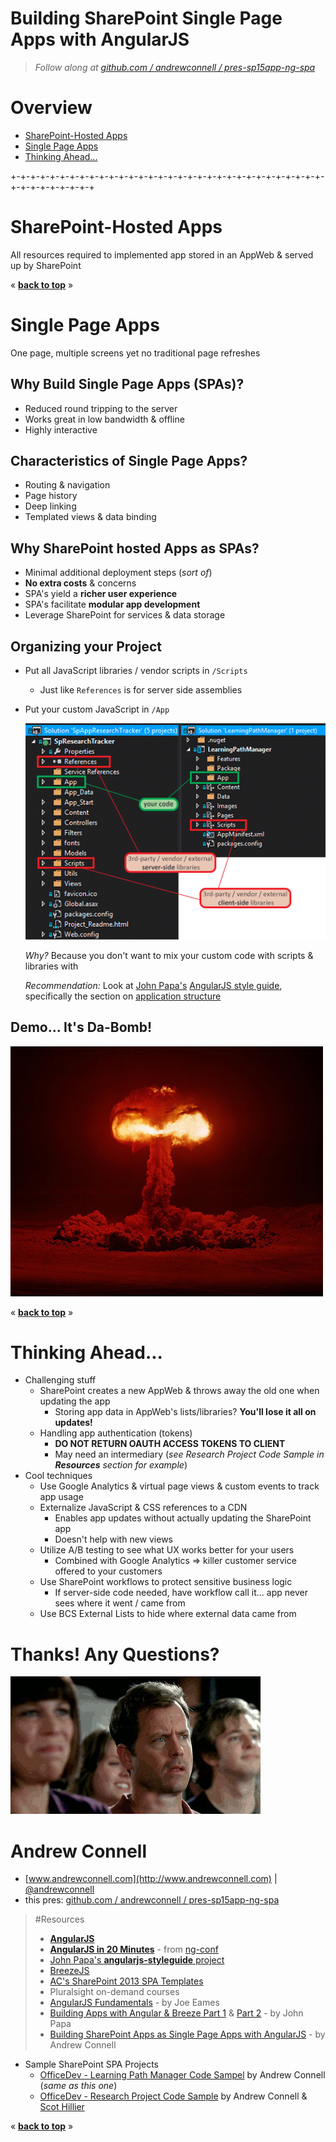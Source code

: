 Building SharePoint Single Page Apps with AngularJS
===================================================
> *Follow along at [github.com / andrewconnell / pres-sp15app-ng-spa](http://github.com/andrewconnell/pres-sp15app-ng-spa)*

Overview
========
- [SharePoint-Hosted Apps](#sharepoint-hosted-apps)
- [Single Page Apps](#single-page-apps)
- [Thinking Ahead...](#thinking-ahead)



+-+-+-+-+-+-+-+-+-+-+-+-+-+-+-+-+-+-+-+-+-+-+-+-+-+-+-+-+-+-+-+-+-+-+-+-+-+-+-+-+



SharePoint-Hosted Apps
======================
All resources required to implemented app stored in an AppWeb & served up by SharePoint



&laquo; **[back to top](#building-sharepoint-single-page-apps-with-angularjs)** &raquo;

Single Page Apps
================
One page, multiple screens yet no traditional page refreshes



Why Build Single Page Apps (SPAs)?
----------------------------------
- Reduced round tripping to the server
- Works great in low bandwidth & offline
- Highly interactive



Characteristics of Single Page Apps?
------------------------------------
- Routing & navigation
- Page history
- Deep linking
- Templated views & data binding



Why SharePoint hosted Apps as SPAs?
-----------------------------------
- Minimal additional deployment steps (*sort of*)
- **No extra costs** & concerns
- SPA's yield a **richer user experience**
- SPA's facilitate **modular app development**
- Leverage SharePoint for services & data storage



Organizing your Project
-----------------------
- Put all JavaScript libraries / vendor scripts in `/Scripts`
  - Just like `References` is for server side assemblies
- Put your custom JavaScript in `/App`

  ![client-side code project organization](img/ClientSideProjectOrg.png)

  *Why?* Because you don't want to mix your custom code with scripts & libraries with

  *Recommendation:* Look at [John Papa's](http://www.twitter.com/john_papa) [AngularJS style guide](https://github.com/johnpapa/angularjs-styleguide), specifically the section on [application structure](https://github.com/johnpapa/angularjs-styleguide#application-structure)



Demo... It's Da-Bomb!
---------------------
![demo time, it's da bomb](img/dabomb.jpg)



&laquo; **[back to top](#building-sharepoint-single-page-apps-with-angularjs)** &raquo;

Thinking Ahead...
=================
- Challenging stuff
  - SharePoint creates a new AppWeb & throws away the old one when updating the app
    - Storing app data in AppWeb's lists/libraries? **You'll lose it all on updates!**
  - Handling app authentication (tokens)
    - **DO NOT RETURN OAUTH ACCESS TOKENS TO CLIENT**
    - May need an intermediary (*see Research Project Code Sample in **Resources** section for example*)
- Cool techniques
  - Use Google Analytics & virtual page views & custom events to track app usage
  - Externalize JavaScript & CSS references to a CDN
    - Enables app updates without actually updating the SharePoint app
    - Doesn't help with new views
  - Utilize A/B testing to see what UX works better for your users
    - Combined with Google Analytics => killer customer service offered to your customers
  - Use SharePoint workflows to protect sensitive business logic
    - If server-side code needed, have workflow call it... app never sees where it went / came from
  - Use BCS External Lists to hide where external data came from



Thanks! Any Questions?
======================
![questions?](img/clapping.gif)



Andrew Connell
==============
- [www.andrewconnell.com](http://www.andrewconnell.com) | [@andrewconnell](http://www.twitter.com/andrewconnell)
- this pres: [github.com / andrewconnell / pres-sp15app-ng-spa](http://github.com/andrewconnell/pres-sp15app-ng-spa)



>#Resources
>- **[AngularJS](https://angularjs.org/)**
>- **[AngularJS in 20 Minutes](https://www.youtube.com/watch?v=tnXO-i7944M)** - from [ng-conf](http://www.ng-conf.org/)
>- [John Papa's **angularjs-styleguide** project ](https://github.com/johnpapa/angularjs-styleguide)
>- [BreezeJS](http://www.breezejs.com)
>- [AC's SharePoint 2013 SPA Templates](http://aconn.me/SphSpaTemplates)
>- Pluralsight on-demand courses
>  - [AngularJS Fundamentals](http://pluralsight.com/training/Courses/TableOfContents/angularjs-fundamentals) - by Joe Eames
>  - [Building Apps with Angular & Breeze Part 1](http://pluralsight.com/training/Courses/TableOfContents/build-apps-angular-breeze) & [Part 2](http://pluralsight.com/training/Courses/TableOfContents/build-apps-angular-breeze-part2) - by John Papa
>  - [Building SharePoint Apps as Single Page Apps with AngularJS](http://pluralsight.com/training/Courses/TableOfContents/building-sharepoint-apps-spa-angularjs) - by Andrew Connell
- Sample SharePoint SPA Projects
  - [OfficeDev - Learning Path Manager Code Sampel](https://github.com/OfficeDev/Learning-Path-Manager-Code-Sample) by Andrew Connell (*same as this one*)
  - [OfficeDev - Research Project Code Sample](https://github.com/OfficeDev/Research-Project-Code-Sample) by Andrew Connell & [Scot Hillier](http://www.twitter.com/scothillier)

&laquo; **[back to top](#building-sharepoint-single-page-apps-with-angularjs)** &raquo;
